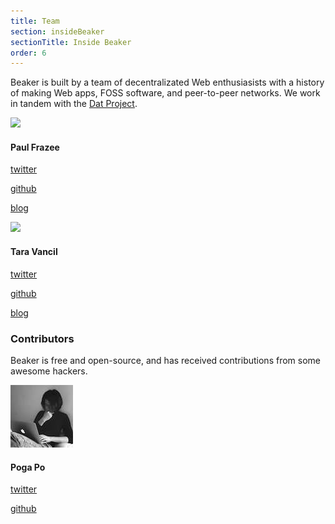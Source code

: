 ```yaml
---
title: Team
section: insideBeaker
sectionTitle: Inside Beaker
order: 6
---
```


Beaker is built by a team of decentralizated Web enthusiasists with a history of making Web apps, FOSS software, and peer-to-peer networks. We work in tandem with the [Dat Project](https://datproject.org).

<div class="team-members">
  <div class="team-member">
    <div><img src="/img/team/pfrazee.png"></div>
    <div>
      <h4>Paul Frazee</h4>
      <p><span class="fa fa-twitter"></span> <a href="https://twitter.com/pfrazee">twitter</a></p>
      <p><span class="fa fa-github"></span> <a href="https://github.com/pfrazee">github</a></p>
      <p><span class="fa fa-file"></span> <a href="https://pfrazee.github.io">blog</a></p>
    </div>
  </div>

  <div class="team-member">
    <div><img src="/img/team/tvancil.jpg"></div>
    <div>
      <h4>Tara Vancil</h4>
      <p><span class="fa fa-twitter"></span> <a href="https://twitter.com/taravancil">twitter</a></p>
      <p><span class="fa fa-github"></span> <a href="https://github.com/taravancil">github</a></p>
      <p><span class="fa fa-file"></span> <a href="https://taravancil.com/">blog</a></p>
    </div>
  </div>
</div>

### Contributors

Beaker is free and open-source, and has received contributions from some awesome hackers.

<div class="team-member">
  <div><img src="/img/team/pogapo.jpg"></div>
  <div>
    <h4>Poga Po</h4>
    <p><span class="fa fa-twitter"></span> <a href="https://twitter.com/devpoga">twitter</a></p>
    <p><span class="fa fa-github"></span> <a href="https://github.com/poga">github</a></p>
  </div>
</div>